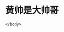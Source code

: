 <!DOCTYPE html>
<html>
    <head>
        <title>黄帅真的帅</title>
    </head>
    <body>
        <h1>
            黄帅是大帅哥
        </h1>

    </body>
</html>

